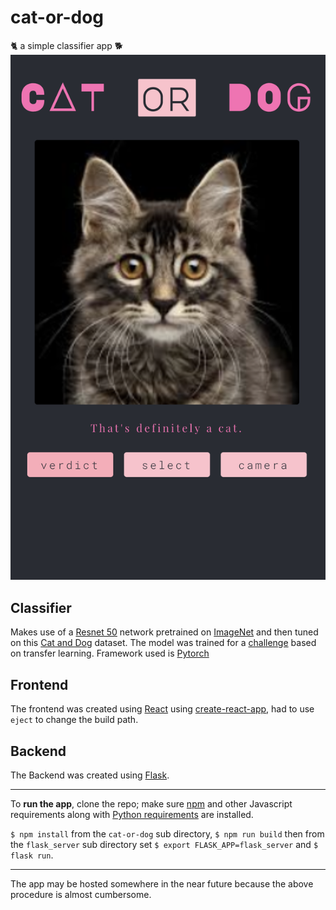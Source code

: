 # cat-or-dog

🐈 a simple classifier app 🐕
![Screenshot of the app](./example.png)

## Classifier
Makes use of a [Resnet 50](https://pytorch.org/docs/stable/torchvision/models.html#torchvision.models.resnet50) network pretrained on [ImageNet](http://www.image-net.org/) and then tuned on this [Cat and Dog](https://www.kaggle.com/tongpython/cat-and-dog) dataset.
The model was trained for a [challenge](https://github.com/18alantom/sc_challenges/blob/master/week_2/Week%202%20-%20Challenge%202.ipynb) based on transfer learning. 
Framework used is [Pytorch](https://pytorch.org/docs/stable/index.html)

## Frontend
The frontend was created using [React](https://reactjs.org/) using [create-react-app](https://create-react-app.dev/), had to use `eject` to change the build path.

## Backend
The Backend was created using [Flask](https://flask.palletsprojects.com/en/1.1.x/).

___

To **run the app**, clone the repo; make sure [npm](https://www.npmjs.com) and other Javascript requirements along with [Python requirements](https://github.com/18alantom/cat-or-dog/blob/master/flask_server/setup.py) are installed.

`$ npm install` from the `cat-or-dog` sub directory, `$ npm run build` then from the `flask_server` sub directory set `$ export FLASK_APP=flask_server` and `$ flask run`.
___

The app may be hosted somewhere in the near future because the above procedure is almost cumbersome.